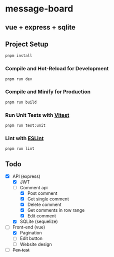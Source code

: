 # message-board

## vue + express + sqlite

## Project Setup

```sh
pnpm install
```

### Compile and Hot-Reload for Development

```sh
pnpm run dev
```

### Compile and Minify for Production

```sh
pnpm run build
```

### Run Unit Tests with [Vitest](https://vitest.dev/)

```sh
pnpm run test:unit
```

### Lint with [ESLint](https://eslint.org/)

```sh
pnpm run lint
```

## Todo
- [x] API (express)
  - [x] JWT
  - [ ] Comment api
    - [x] Post comment
    - [x] Get single comment
    - [x] Delete comment
    - [x] Get comments in row range
    - [x] Edit comment
  - [x] SQLite (sequelize)
- [ ] Front-end (vue)
  - [x] Pagination
  - [ ] Edit button
  - [ ] Website design
- [ ] ~~Pen test~~
